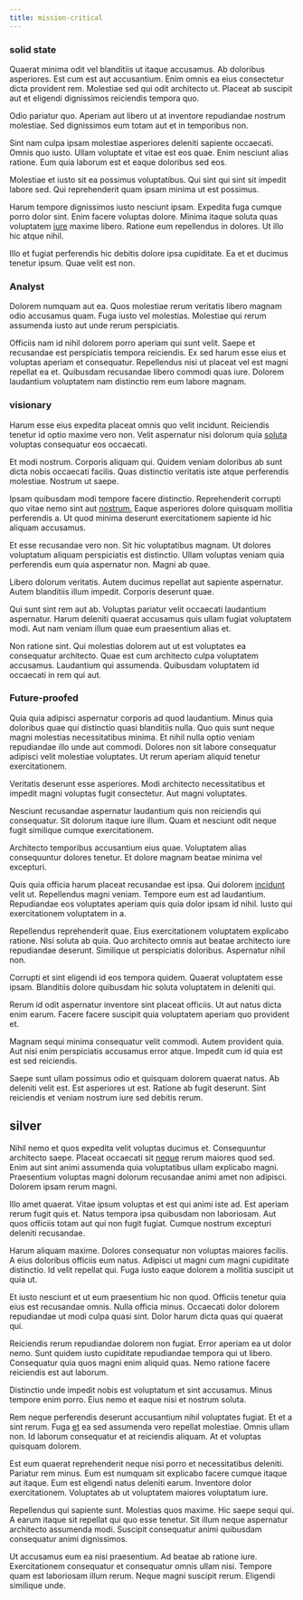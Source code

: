 ```yaml
---
title: mission-critical
---
```


### solid state

Quaerat minima odit vel blanditiis ut itaque accusamus. Ab doloribus asperiores. Est cum est aut accusantium. Enim omnis ea eius consectetur dicta provident rem. Molestiae sed qui odit architecto ut. Placeat ab suscipit aut et eligendi dignissimos reiciendis tempora quo.

Odio pariatur quo. Aperiam aut libero ut at inventore repudiandae nostrum molestiae. Sed dignissimos eum totam aut et in temporibus non.

Sint nam culpa ipsam molestiae asperiores deleniti sapiente occaecati. Omnis quo iusto. Ullam voluptate et vitae est eos quae. Enim nesciunt alias ratione. Eum quia laborum est et eaque doloribus sed eos.

Molestiae et iusto sit ea possimus voluptatibus. Qui sint qui sint sit impedit labore sed. Qui reprehenderit quam ipsam minima ut est possimus.

Harum tempore dignissimos iusto nesciunt ipsam. Expedita fuga cumque porro dolor sint. Enim facere voluptas dolore. Minima itaque soluta quas voluptatem [iure](/voluptate/intelligent_metal_tuna_burundi_franc_land.md) maxime libero. Ratione eum repellendus in dolores. Ut illo hic atque nihil.

Illo et fugiat perferendis hic debitis dolore ipsa cupiditate. Ea et et ducimus tenetur ipsum. Quae velit est non.

### Analyst

Dolorem numquam aut ea. Quos molestiae rerum veritatis libero magnam odio accusamus quam. Fuga iusto vel molestias. Molestiae qui rerum assumenda iusto aut unde rerum perspiciatis.

Officiis nam id nihil dolorem porro aperiam qui sunt velit. Saepe et recusandae est perspiciatis tempora reiciendis. Ex sed harum esse eius et voluptas aperiam et consequatur. Repellendus nisi ut placeat vel est magni repellat ea et. Quibusdam recusandae libero commodi quas iure. Dolorem laudantium voluptatem nam distinctio rem eum labore magnam.

### visionary

Harum esse eius expedita placeat omnis quo velit incidunt. Reiciendis tenetur id optio maxime vero non. Velit aspernatur nisi dolorum quia [soluta](/eos/est/ut/metal.md) voluptas consequatur eos occaecati.

Et modi nostrum. Corporis aliquam qui. Quidem veniam doloribus ab sunt dicta nobis occaecati facilis. Quas distinctio veritatis iste atque perferendis molestiae. Nostrum ut saepe.

Ipsam quibusdam modi tempore facere distinctio. Reprehenderit corrupti quo vitae nemo sint aut [nostrum.](/earum/quo/road.md) Eaque asperiores dolore quisquam mollitia perferendis a. Ut quod minima deserunt exercitationem sapiente id hic aliquam accusamus.

Et esse recusandae vero non. Sit hic voluptatibus magnam. Ut dolores voluptatum aliquam perspiciatis est distinctio. Ullam voluptas veniam quia perferendis eum quia aspernatur non. Magni ab quae.

Libero dolorum veritatis. Autem ducimus repellat aut sapiente aspernatur. Autem blanditiis illum impedit. Corporis deserunt quae.

Qui sunt sint rem aut ab. Voluptas pariatur velit occaecati laudantium aspernatur. Harum deleniti quaerat accusamus quis ullam fugiat voluptatem modi. Aut nam veniam illum quae eum praesentium alias et.

Non ratione sint. Qui molestias dolorem aut ut est voluptates ea consequatur architecto. Quae est cum architecto culpa voluptatem accusamus. Laudantium qui assumenda. Quibusdam voluptatem id occaecati in rem qui aut.

### Future-proofed

Quia quia adipisci aspernatur corporis ad quod laudantium. Minus quia doloribus quae qui distinctio quasi blanditiis nulla. Quo quis sunt neque magni molestias necessitatibus minima. Et nihil nulla optio veniam repudiandae illo unde aut commodi. Dolores non sit labore consequatur adipisci velit molestiae voluptates. Ut rerum aperiam aliquid tenetur exercitationem.

Veritatis deserunt esse asperiores. Modi architecto necessitatibus et impedit magni voluptas fugit consectetur. Aut magni voluptates.

Nesciunt recusandae aspernatur laudantium quis non reiciendis qui consequatur. Sit dolorum itaque iure illum. Quam et nesciunt odit neque fugit similique cumque exercitationem.

Architecto temporibus accusantium eius quae. Voluptatem alias consequuntur dolores tenetur. Et dolore magnam beatae minima vel excepturi.

Quis quia officia harum placeat recusandae est ipsa. Qui dolorem [incidunt](/facere/adipisci/practical_plastic_sausages.md) velit ut. Repellendus magni veniam. Tempore eum est ad laudantium. Repudiandae eos voluptates aperiam quis quia dolor ipsam id nihil. Iusto qui exercitationem voluptatem in a.

Repellendus reprehenderit quae. Eius exercitationem voluptatem explicabo ratione. Nisi soluta ab quia. Quo architecto omnis aut beatae architecto iure repudiandae deserunt. Similique ut perspiciatis doloribus. Aspernatur nihil non.

Corrupti et sint eligendi id eos tempora quidem. Quaerat voluptatem esse ipsam. Blanditiis dolore quibusdam hic soluta voluptatem in deleniti qui.

Rerum id odit aspernatur inventore sint placeat officiis. Ut aut natus dicta enim earum. Facere facere suscipit quia voluptatem aperiam quo provident et.

Magnam sequi minima consequatur velit commodi. Autem provident quia. Aut nisi enim perspiciatis accusamus error atque. Impedit cum id quia est est sed reiciendis.

Saepe sunt ullam possimus odio et quisquam dolorem quaerat natus. Ab deleniti velit est. Est asperiores ut est. Ratione ab fugit deserunt. Sint reiciendis et veniam nostrum iure sed debitis rerum.

## silver

Nihil nemo et quos expedita velit voluptas ducimus et. Consequuntur architecto saepe. Placeat occaecati sit [neque](/earum/et/road_fantastic.md) rerum maiores quod sed. Enim aut sint animi assumenda quia voluptatibus ullam explicabo magni. Praesentium voluptas magni dolorum recusandae animi amet non adipisci. Dolorem ipsam rerum magni.

Illo amet quaerat. Vitae ipsum voluptas et est qui animi iste ad. Est aperiam rerum fugit quis et. Natus tempora ipsa quibusdam non laboriosam. Aut quos officiis totam aut qui non fugit fugiat. Cumque nostrum excepturi deleniti recusandae.

Harum aliquam maxime. Dolores consequatur non voluptas maiores facilis. A eius doloribus officiis eum natus. Adipisci ut magni cum magni cupiditate distinctio. Id velit repellat qui. Fuga iusto eaque dolorem a mollitia suscipit ut quia ut.

Et iusto nesciunt et ut eum praesentium hic non quod. Officiis tenetur quia eius est recusandae omnis. Nulla officia minus. Occaecati dolor dolorem repudiandae ut modi culpa quasi sint. Dolor harum dicta quas qui quaerat qui.

Reiciendis rerum repudiandae dolorem non fugiat. Error aperiam ea ut dolor nemo. Sunt quidem iusto cupiditate repudiandae tempora qui ut libero. Consequatur quia quos magni enim aliquid quas. Nemo ratione facere reiciendis est aut laborum.

Distinctio unde impedit nobis est voluptatum et sint accusamus. Minus tempore enim porro. Eius nemo et eaque nisi et nostrum soluta.

Rem neque perferendis deserunt accusantium nihil voluptates fugiat. Et et a sint rerum. Fuga [et](/facere/adipisci/kuwait.md) ea sed assumenda vero repellat molestiae. Omnis ullam non. Id laborum consequatur et at reiciendis aliquam. At et voluptas quisquam dolorem.

Est eum quaerat reprehenderit neque nisi porro et necessitatibus deleniti. Pariatur rem minus. Eum est numquam sit explicabo facere cumque itaque aut itaque. Eum est eligendi natus deleniti earum. Inventore dolor exercitationem. Voluptates ab ut voluptatem maiores voluptatum iure.

Repellendus qui sapiente sunt. Molestias quos maxime. Hic saepe sequi qui. A earum itaque sit repellat qui quo esse tenetur. Sit illum neque aspernatur architecto assumenda modi. Suscipit consequatur animi quibusdam consequatur animi dignissimos.

Ut accusamus eum ea nisi praesentium. Ad beatae ab ratione iure. Exercitationem consequatur et consequatur omnis ullam nisi. Tempore quam est laboriosam illum rerum. Neque magni suscipit rerum. Eligendi similique unde.

